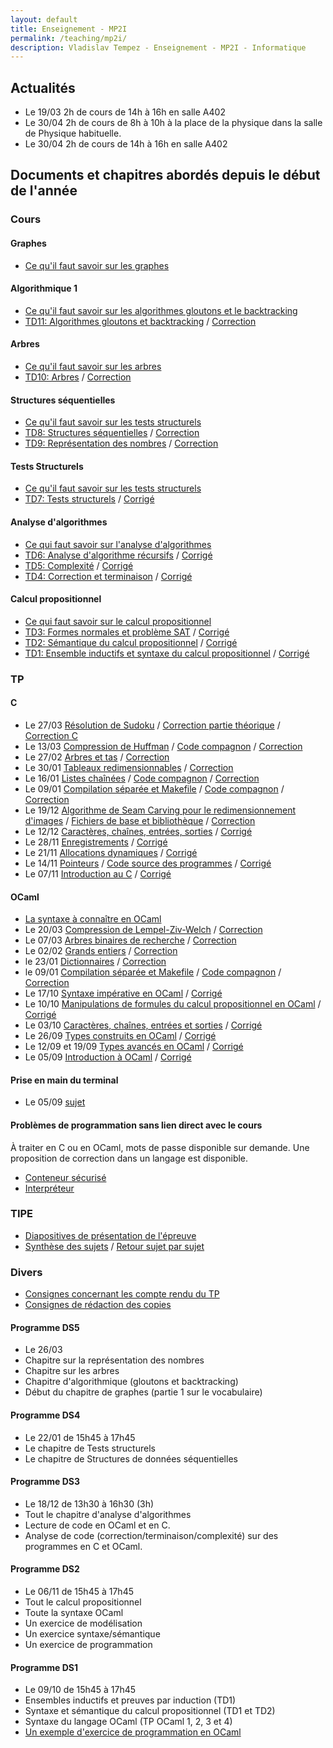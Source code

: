 ```yaml
---
layout: default
title: Enseignement - MP2I
permalink: /teaching/mp2i/
description: Vladislav Tempez - Enseignement - MP2I - Informatique 
---
```

## Actualités
- Le 19/03 2h de cours de 14h à 16h en salle A402
- Le 30/04 2h de cours de 8h à 10h à la place de la physique dans la salle de Physique habituelle. 
- Le 30/04 2h de cours de 14h à 16h en salle A402

## Documents et chapitres abordés depuis le début de l'année

### Cours

#### Graphes
- [Ce qu'il faut savoir sur les graphes](https://nc-lycees.netocentre.fr/s/EWJ9ogRmHpGS8aX)

#### Algorithmique 1
- [Ce qu'il faut savoir sur les algorithmes gloutons et le backtracking](https://nc-lycees.netocentre.fr/s/X83xwBNJzpr9Gzb)
- [TD11: Algorithmes gloutons et backtracking](https://nc-lycees.netocentre.fr/s/2c349db7kPmRqmz) / [Correction](https://nc-lycees.netocentre.fr/s/tP2yPY5Hd4NdApN)

#### Arbres
- [Ce qu'il faut savoir sur les arbres](https://nc-lycees.netocentre.fr/s/63a25pfJpNLBa8g)
- [TD10: Arbres](https://nc-lycees.netocentre.fr/s/iayms2r48owasek) / [Correction](https://nc-lycees.netocentre.fr/s/kZ3Sb6nH3XFjQwi)

#### Structures séquentielles

- [Ce qu'il faut savoir sur les tests structurels](https://nc-lycees.netocentre.fr/s/C4QN8geTtcANE3D)
- [TD8: Structures séquentielles](https://nc-lycees.netocentre.fr/s/rHsqCQ3MisoHXbN) / [Correction](https://nc-lycees.netocentre.fr/s/BinKQZcqoJDdnq8)
- [TD9: Représentation des nombres](https://nc-lycees.netocentre.fr/s/76b7acTRqHr5kxw) / [Correction](https://nc-lycees.netocentre.fr/s/HYmAg5L84r4Wx77)

#### Tests Structurels
- [Ce qu'il faut savoir sur les tests structurels](https://nc-lycees.netocentre.fr/s/4eP4EZkJ3sctMTp)
- [TD7: Tests structurels](https://nc-lycees.netocentre.fr/s/BQzYXGWTSdad3RJ) / [Corrigé](https://nc-lycees.netocentre.fr/s/XSrkmwyC5B5B5mK)

#### Analyse d'algorithmes 
- [Ce qui faut savoir sur l'analyse d'algorithmes](https://nc-lycees.netocentre.fr/s/N2dHJNtjBw9S3bk)
- [TD6: Analyse d'algorithme récursifs](https://nc-lycees.netocentre.fr/s/XpmKa5Rogpzo6kd) / [Corrigé](https://nc-lycees.netocentre.fr/s/cxn69GzMMY5Ls8p)
- [TD5: Complexité](https://nc-lycees.netocentre.fr/s/TzTQcdjm4ZkR5Ps) / [Corrigé](https://nc-lycees.netocentre.fr/s/oTCJX7zRcjZqRE7)
- [TD4: Correction et terminaison](https://nc-lycees.netocentre.fr/s/MnxxTMawzAodcZe) / [Corrigé](https://nc-lycees.netocentre.fr/s/QmTK3emGMf4t9DF)

#### Calcul propositionnel
- [Ce qui faut savoir sur le calcul propositionnel](https://nc-lycees.netocentre.fr/s/KwZCjsorqBw7TGQ)
- [TD3: Formes normales et problème SAT](https://nc-lycees.netocentre.fr/s/y5z7WL5rETEjq5C) / [Corrigé](https://nc-lycees.netocentre.fr/s/7FaTWq5Kkw5zTsJ)
- [TD2: Sémantique du calcul propositionnel](https://nc-lycees.netocentre.fr/s/JQeAGrgzxkR4axz) / [Corrigé](https://nc-lycees.netocentre.fr/s/ocpX6DomojZjX2y)
- [TD1: Ensemble inductifs et syntaxe du calcul propositionnel](https://nc-lycees.netocentre.fr/s/M3pzHQJyNSm3Egy) / [Corrigé](https://nc-lycees.netocentre.fr/s/6kcK8T9yiGQ6oQm)

### TP

#### C
- Le 27/03 [Résolution de Sudoku](https://nc-lycees.netocentre.fr/s/F24pQsFwzTp6D6x) / [Correction partie théorique](https://nc-lycees.netocentre.fr/s/n6ZNtHndadS7FCQ) / [Correction C](https://nc-lycees.netocentre.fr/s/TJmApeXDeCJEfMJ) 
- Le 13/03 [Compression de Huffman](https://nc-lycees.netocentre.fr/s/mLXt5MTypfHzKy4) / [Code compagnon](https://nc-lycees.netocentre.fr/s/4PYFpe5NJRZffsy) / [Correction](https://nc-lycees.netocentre.fr/s/r48HwcnBjTYaB76)
- Le 27/02 [Arbres et tas](https://nc-lycees.netocentre.fr/s/bjQNnZ2MMHDRbzT) / [Correction](https://nc-lycees.netocentre.fr/s/wd4moSKDJxNNicS)
- Le 30/01 [Tableaux redimensionnables](https://nc-lycees.netocentre.fr/s/Q7T4BpPfQQ9f2Ft) / [Correction](https://nc-lycees.netocentre.fr/s/6FqSF3NTKradLKj)
- Le 16/01 [Listes chaînées](https://nc-lycees.netocentre.fr/s/oqyEDkyCkDJjE4e) / [Code compagnon](https://nc-lycees.netocentre.fr/s/Hb3aoLmFiBQ9fCL) / [Correction](https://nc-lycees.netocentre.fr/s/BjM5rTzbsWCyQdS)
- Le 09/01 [Compilation séparée et Makefile](https://nc-lycees.netocentre.fr/s/68RWwz2nC4jgmBS) / [Code compagnon](https://nc-lycees.netocentre.fr/s/tiLM7cjAHw55ckJ) / [Correction](https://nc-lycees.netocentre.fr/s/qPkwy8YHBHK3oDE)
- Le 19/12 [Algorithme de Seam Carving pour le redimensionnement d'images](https://nc-lycees.netocentre.fr/s/JotJLz772Wiwgz3) / [Fichiers de base et bibliothèque](https://nc-lycees.netocentre.fr/s/2g5PFefr6oMj24r) / [Correction](https://nc-lycees.netocentre.fr/s/mxEeHNYwPY2ScPj)
- Le 12/12 [Caractères, chaînes, entrées, sorties](https://nc-lycees.netocentre.fr/s/MXZ7ztJ62AHBi6y) / [Corrigé](https://nc-lycees.netocentre.fr/s/9AXEq8cqTiXNWFE)
- Le 28/11 [Enregistrements](https://nc-lycees.netocentre.fr/s/y73mn4cxXaTsWCQ) / [Corrigé](https://nc-lycees.netocentre.fr/s/scQyaYRTSBHW2Cn)
- Le 21/11 [Allocations dynamiques](https://nc-lycees.netocentre.fr/s/ga4Qckc4Psn3pxt) / [Corrigé](https://nc-lycees.netocentre.fr/s/nbKpqsTaWZ5eJHm)
- Le 14/11 [Pointeurs](https://nc-lycees.netocentre.fr/s/pQseMBy2bAobLHR) / [Code source des programmes](https://nc-lycees.netocentre.fr/s/bQwJgTQosPZrsqZ) / [Corrigé](https://nc-lycees.netocentre.fr/s/PXrd4Hb39CANQrG)
- Le 07/11 [Introduction au C](https://nc-lycees.netocentre.fr/s/8X7X7ZFyfEdoaY4) / [Corrigé](https://nc-lycees.netocentre.fr/s/pQDQCS2ofKQJied)

#### OCaml

- [La syntaxe à connaître en OCaml](https://nc-lycees.netocentre.fr/s/3YsmRsNCXLd57FK)
- Le 20/03 [Compression de Lempel-Ziv-Welch](https://nc-lycees.netocentre.fr/s/yCMkZnqbm3dAAnZ) / [Correction](https://nc-lycees.netocentre.fr/s/tM54F4y8D7ALX5T)
- Le 07/03 [Arbres binaires de recherche](https://nc-lycees.netocentre.fr/s/Q3P8FMjKsdtHcHS) / [Correction](https://nc-lycees.netocentre.fr/s/Rr9kTqYPe46EpNc)
- Le 02/02 [Grands entiers](https://nc-lycees.netocentre.fr/s/F53ZoDP9TXQkC6N) / [Correction](https://nc-lycees.netocentre.fr/s/4e2RWKioGQN7diT)
- le 23/01 [Dictionnaires](https://nc-lycees.netocentre.fr/s/sNg4nS4WdgMXZSo) / [Correction](https://nc-lycees.netocentre.fr/s/WAgkGbtfxcqTLHr)
- le 09/01 [Compilation séparée et Makefile](https://nc-lycees.netocentre.fr/s/68RWwz2nC4jgmBS) / [Code compagnon](https://nc-lycees.netocentre.fr/s/tiLM7cjAHw55ckJ) / [Correction](https://nc-lycees.netocentre.fr/s/qPkwy8YHBHK3oDE)
- Le 17/10 [Syntaxe impérative en OCaml](https://nc-lycees.netocentre.fr/s/joPXZY2BsXLwKma) / [Corrigé](https://nc-lycees.netocentre.fr/s/nQwjoKmpNAe8tqq)
- Le 10/10 [Manipulations de formules du calcul propositionnel en OCaml](https://nc-lycees.netocentre.fr/s/ctMnDaKRmHoJowz) / [Corrigé](https://nc-lycees.netocentre.fr/s/bBQ95nQmqT86Myq)
- Le 03/10 [Caractères, chaînes, entrées et sorties](https://nc-lycees.netocentre.fr/s/tqay8X4RBwDQRH3) / [Corrigé](https://nc-lycees.netocentre.fr/s/Sd68EsiYc8E6K3p)
- Le 26/09 [Types construits en OCaml](https://nc-lycees.netocentre.fr/s/Z8g4Zw34QaDdx3d) / [Corrigé](https://nc-lycees.netocentre.fr/s/YyetAsRFG5qbtPx)
- Le 12/09 et 19/09 [Types avancés en OCaml](https://nc-lycees.netocentre.fr/s/DCkseTCmWJL4jjY) / [Corrigé](https://nc-lycees.netocentre.fr/s/krHkoti3eqBzF5L)
- Le 05/09 [Introduction à OCaml](https://nc-lycees.netocentre.fr/s/nNn6dFokSw6ifDJ) /  [Corrigé](https://nc-lycees.netocentre.fr/s/ZydDWQrRXtDpomt)

#### Prise en main du terminal
- Le 05/09 [sujet](https://nc-lycees.netocentre.fr/s/WXQyBHjADspJ8Xk)

#### Problèmes de programmation sans lien direct avec le cours
À traiter en C ou en OCaml, mots de passe disponible sur demande. Une proposition de correction dans un langage est disponible.
- [Conteneur sécurisé](/docs/exos-prog/secure-container.html)
- [Interpréteur](/docs/exos-prog/interpreter.html)

### TIPE
- [Diapositives de présentation de l'épreuve](https://nc-lycees.netocentre.fr/s/eAqqLALLKdYGTEW)
- [Synthèse des sujets](https://nc-lycees.netocentre.fr/s/CyMGrWHC29isXY7) / [Retour sujet par sujet](https://nc-lycees.netocentre.fr/s/Yb4z4bkG5LYLc9c)

### Divers 
- [Consignes concernant les compte rendu du TP](https://nc-lycees.netocentre.fr/s/atbJ9Jgezo58yfA)
- [Consignes de rédaction des copies](https://nc-lycees.netocentre.fr/s/Yf43iRNiZM3TAsL)

#### Programme DS5
- Le 26/03
- Chapitre sur la représentation des nombres
- Chapitre sur les arbres
- Chapitre d'algorithmique (gloutons et backtracking)
- Début du chapitre de graphes (partie 1 sur le vocabulaire)

#### Programme DS4
- Le 22/01 de 15h45 à 17h45
- Le chapitre de Tests structurels
- Le chapitre de Structures de données séquentielles

#### Programme DS3
- Le 18/12 de 13h30 à 16h30 (3h)
- Tout le chapitre d'analyse d'algorithmes
- Lecture de code en OCaml et en C.
- Analyse de code (correction/terminaison/complexité) sur des programmes en C et OCaml.

#### Programme DS2
- Le 06/11 de 15h45 à 17h45
- Tout le calcul propositionnel
- Toute la syntaxe OCaml
- Un exercice de modélisation
- Un exercice syntaxe/sémantique
- Un exercice de programmation

#### Programme DS1
- Le 09/10 de 15h45 à 17h45
- Ensembles inductifs et preuves par induction (TD1)
- Syntaxe et sémantique du calcul propositionnel (TD1 et TD2)
- Syntaxe du langage OCaml (TP OCaml 1, 2, 3 et 4)
- [Un exemple d'exercice de programmation en OCaml](https://nc-lycees.netocentre.fr/s/52Z7ZdiciBkgn5x)
